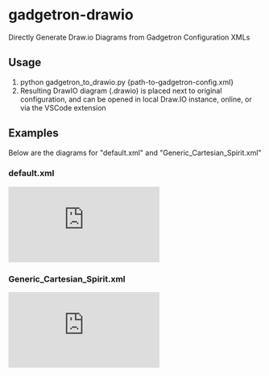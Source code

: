 # gadgetron-drawio
Directly Generate Draw.io Diagrams from Gadgetron Configuration XMLs

## Usage 

1. python gadgetron_to_drawio.py {path-to-gadgetron-config.xml}
2. Resulting DrawIO diagram (.drawio) is placed next to original configuration, and can be opened in local Draw.IO instance, online, or via the VSCode extension

## Examples
Below are the diagrams for "default.xml" and "Generic_Cartesian_Spirit.xml"

### default.xml
<iframe frameborder="0" style="width:300px;" src="https://www.draw.io?lightbox=1#Uhttps%3A%2F%2Fraw.githubusercontent.com%2Fapd47%2Fgadgetron-drawio%2Fmain%2Fexamples%2Fdefault_diagram.drawio"></iframe>

### Generic_Cartesian_Spirit.xml
<iframe frameborder="0" style="width:300px;" src="https://www.draw.io?lightbox=1#Uhttps%3A%2F%2Fraw.githubusercontent.com%2Fapd47%2Fgadgetron-drawio%2Fmain%2Fexamples%2FGeneric_Cartesian_Spirit_diagram.drawio"></iframe>
